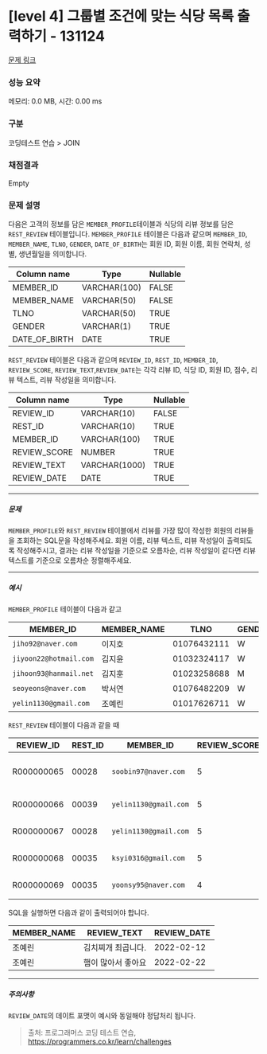 # [level 4] 그룹별 조건에 맞는 식당 목록 출력하기 - 131124 

[문제 링크](https://school.programmers.co.kr/learn/courses/30/lessons/131124) 

### 성능 요약

메모리: 0.0 MB, 시간: 0.00 ms

### 구분

코딩테스트 연습 > JOIN

### 채점결과

Empty

### 문제 설명

<p style="user-select: auto;">다음은 고객의 정보를 담은 <code style="user-select: auto;">MEMBER_PROFILE</code>테이블과 식당의 리뷰 정보를 담은  <code style="user-select: auto;">REST_REVIEW</code> 테이블입니다. <code style="user-select: auto;">MEMBER_PROFILE</code> 테이블은 다음과 같으며 <code style="user-select: auto;">MEMBER_ID</code>, <code style="user-select: auto;">MEMBER_NAME</code>, <code style="user-select: auto;">TLNO</code>, <code style="user-select: auto;">GENDER</code>, <code style="user-select: auto;">DATE_OF_BIRTH</code>는 회원 ID, 회원 이름, 회원 연락처, 성별, 생년월일을 의미합니다.</p>
<table class="table" style="user-select: auto;">
        <thead style="user-select: auto;"><tr style="user-select: auto;">
<th style="user-select: auto;">Column name</th>
<th style="user-select: auto;">Type</th>
<th style="user-select: auto;">Nullable</th>
</tr>
</thead>
        <tbody style="user-select: auto;"><tr style="user-select: auto;">
<td style="user-select: auto;">MEMBER_ID</td>
<td style="user-select: auto;">VARCHAR(100)</td>
<td style="user-select: auto;">FALSE</td>
</tr>
<tr style="user-select: auto;">
<td style="user-select: auto;">MEMBER_NAME</td>
<td style="user-select: auto;">VARCHAR(50)</td>
<td style="user-select: auto;">FALSE</td>
</tr>
<tr style="user-select: auto;">
<td style="user-select: auto;">TLNO</td>
<td style="user-select: auto;">VARCHAR(50)</td>
<td style="user-select: auto;">TRUE</td>
</tr>
<tr style="user-select: auto;">
<td style="user-select: auto;">GENDER</td>
<td style="user-select: auto;">VARCHAR(1)</td>
<td style="user-select: auto;">TRUE</td>
</tr>
<tr style="user-select: auto;">
<td style="user-select: auto;">DATE_OF_BIRTH</td>
<td style="user-select: auto;">DATE</td>
<td style="user-select: auto;">TRUE</td>
</tr>
</tbody>
      </table>
<p style="user-select: auto;"><code style="user-select: auto;">REST_REVIEW</code> 테이블은 다음과 같으며 <code style="user-select: auto;">REVIEW_ID</code>, <code style="user-select: auto;">REST_ID</code>, <code style="user-select: auto;">MEMBER_ID</code>, <code style="user-select: auto;">REVIEW_SCORE</code>, <code style="user-select: auto;">REVIEW_TEXT</code>,<code style="user-select: auto;">REVIEW_DATE</code>는 각각 리뷰 ID, 식당 ID, 회원 ID, 점수, 리뷰 텍스트, 리뷰 작성일을 의미합니다.</p>
<table class="table" style="user-select: auto;">
        <thead style="user-select: auto;"><tr style="user-select: auto;">
<th style="user-select: auto;">Column name</th>
<th style="user-select: auto;">Type</th>
<th style="user-select: auto;">Nullable</th>
</tr>
</thead>
        <tbody style="user-select: auto;"><tr style="user-select: auto;">
<td style="user-select: auto;">REVIEW_ID</td>
<td style="user-select: auto;">VARCHAR(10)</td>
<td style="user-select: auto;">FALSE</td>
</tr>
<tr style="user-select: auto;">
<td style="user-select: auto;">REST_ID</td>
<td style="user-select: auto;">VARCHAR(10)</td>
<td style="user-select: auto;">TRUE</td>
</tr>
<tr style="user-select: auto;">
<td style="user-select: auto;">MEMBER_ID</td>
<td style="user-select: auto;">VARCHAR(100)</td>
<td style="user-select: auto;">TRUE</td>
</tr>
<tr style="user-select: auto;">
<td style="user-select: auto;">REVIEW_SCORE</td>
<td style="user-select: auto;">NUMBER</td>
<td style="user-select: auto;">TRUE</td>
</tr>
<tr style="user-select: auto;">
<td style="user-select: auto;">REVIEW_TEXT</td>
<td style="user-select: auto;">VARCHAR(1000)</td>
<td style="user-select: auto;">TRUE</td>
</tr>
<tr style="user-select: auto;">
<td style="user-select: auto;">REVIEW_DATE</td>
<td style="user-select: auto;">DATE</td>
<td style="user-select: auto;">TRUE</td>
</tr>
</tbody>
      </table>
<hr style="user-select: auto;">

<h5 style="user-select: auto;">문제</h5>

<p style="user-select: auto;"><code style="user-select: auto;">MEMBER_PROFILE</code>와 <code style="user-select: auto;">REST_REVIEW</code> 테이블에서 리뷰를 가장 많이 작성한 회원의 리뷰들을 조회하는 SQL문을 작성해주세요. 회원 이름, 리뷰 텍스트, 리뷰 작성일이 출력되도록 작성해주시고, 결과는 리뷰 작성일을 기준으로 오름차순, 리뷰 작성일이 같다면 리뷰 텍스트를 기준으로 오름차순 정렬해주세요.</p>

<hr style="user-select: auto;">

<h5 style="user-select: auto;">예시</h5>

<p style="user-select: auto;"><code style="user-select: auto;">MEMBER_PROFILE</code> 테이블이 다음과 같고</p>
<table class="table" style="user-select: auto;">
        <thead style="user-select: auto;"><tr style="user-select: auto;">
<th style="user-select: auto;">MEMBER_ID</th>
<th style="user-select: auto;">MEMBER_NAME</th>
<th style="user-select: auto;">TLNO</th>
<th style="user-select: auto;">GENDER</th>
<th style="user-select: auto;">DATE_OF_BIRTH</th>
</tr>
</thead>
        <tbody style="user-select: auto;"><tr style="user-select: auto;">
<td style="user-select: auto;"><code style="user-select: auto;">jiho92@naver.com</code></td>
<td style="user-select: auto;">이지호</td>
<td style="user-select: auto;">01076432111</td>
<td style="user-select: auto;">W</td>
<td style="user-select: auto;">1992-02-12</td>
</tr>
<tr style="user-select: auto;">
<td style="user-select: auto;"><code style="user-select: auto;">jiyoon22@hotmail.com</code></td>
<td style="user-select: auto;">김지윤</td>
<td style="user-select: auto;">01032324117</td>
<td style="user-select: auto;">W</td>
<td style="user-select: auto;">1992-02-22</td>
</tr>
<tr style="user-select: auto;">
<td style="user-select: auto;"><code style="user-select: auto;">jihoon93@hanmail.net</code></td>
<td style="user-select: auto;">김지훈</td>
<td style="user-select: auto;">01023258688</td>
<td style="user-select: auto;">M</td>
<td style="user-select: auto;">1993-02-23</td>
</tr>
<tr style="user-select: auto;">
<td style="user-select: auto;"><code style="user-select: auto;">seoyeons@naver.com</code></td>
<td style="user-select: auto;">박서연</td>
<td style="user-select: auto;">01076482209</td>
<td style="user-select: auto;">W</td>
<td style="user-select: auto;">1993-03-16</td>
</tr>
<tr style="user-select: auto;">
<td style="user-select: auto;"><code style="user-select: auto;">yelin1130@gmail.com</code></td>
<td style="user-select: auto;">조예린</td>
<td style="user-select: auto;">01017626711</td>
<td style="user-select: auto;">W</td>
<td style="user-select: auto;">1990-11-30</td>
</tr>
</tbody>
      </table>
<p style="user-select: auto;"><code style="user-select: auto;">REST_REVIEW</code> 테이블이 다음과 같을 때</p>
<table class="table" style="user-select: auto;">
        <thead style="user-select: auto;"><tr style="user-select: auto;">
<th style="user-select: auto;">REVIEW_ID</th>
<th style="user-select: auto;">REST_ID</th>
<th style="user-select: auto;">MEMBER_ID</th>
<th style="user-select: auto;">REVIEW_SCORE</th>
<th style="user-select: auto;">REVIEW_TEXT</th>
<th style="user-select: auto;">REVIEW_DATE</th>
</tr>
</thead>
        <tbody style="user-select: auto;"><tr style="user-select: auto;">
<td style="user-select: auto;">R000000065</td>
<td style="user-select: auto;">00028</td>
<td style="user-select: auto;"><code style="user-select: auto;">soobin97@naver.com</code></td>
<td style="user-select: auto;">5</td>
<td style="user-select: auto;">부찌 국물에서 샤브샤브 맛이나고 깔끔</td>
<td style="user-select: auto;">2022-04-12</td>
</tr>
<tr style="user-select: auto;">
<td style="user-select: auto;">R000000066</td>
<td style="user-select: auto;">00039</td>
<td style="user-select: auto;"><code style="user-select: auto;">yelin1130@gmail.com</code></td>
<td style="user-select: auto;">5</td>
<td style="user-select: auto;">김치찌개 최곱니다.</td>
<td style="user-select: auto;">2022-02-12</td>
</tr>
<tr style="user-select: auto;">
<td style="user-select: auto;">R000000067</td>
<td style="user-select: auto;">00028</td>
<td style="user-select: auto;"><code style="user-select: auto;">yelin1130@gmail.com</code></td>
<td style="user-select: auto;">5</td>
<td style="user-select: auto;">햄이 많아서 좋아요</td>
<td style="user-select: auto;">2022-02-22</td>
</tr>
<tr style="user-select: auto;">
<td style="user-select: auto;">R000000068</td>
<td style="user-select: auto;">00035</td>
<td style="user-select: auto;"><code style="user-select: auto;">ksyi0316@gmail.com</code></td>
<td style="user-select: auto;">5</td>
<td style="user-select: auto;">숙성회가 끝내줍니다.</td>
<td style="user-select: auto;">2022-02-15</td>
</tr>
<tr style="user-select: auto;">
<td style="user-select: auto;">R000000069</td>
<td style="user-select: auto;">00035</td>
<td style="user-select: auto;"><code style="user-select: auto;">yoonsy95@naver.com</code></td>
<td style="user-select: auto;">4</td>
<td style="user-select: auto;">비린내가 전혀없어요.</td>
<td style="user-select: auto;">2022-04-16</td>
</tr>
</tbody>
      </table>
<p style="user-select: auto;">SQL을 실행하면 다음과 같이 출력되어야 합니다.</p>
<table class="table" style="user-select: auto;">
        <thead style="user-select: auto;"><tr style="user-select: auto;">
<th style="user-select: auto;">MEMBER_NAME</th>
<th style="user-select: auto;">REVIEW_TEXT</th>
<th style="user-select: auto;">REVIEW_DATE</th>
</tr>
</thead>
        <tbody style="user-select: auto;"><tr style="user-select: auto;">
<td style="user-select: auto;">조예린</td>
<td style="user-select: auto;">김치찌개 최곱니다.</td>
<td style="user-select: auto;">2022-02-12</td>
</tr>
<tr style="user-select: auto;">
<td style="user-select: auto;">조예린</td>
<td style="user-select: auto;">햄이 많아서 좋아요</td>
<td style="user-select: auto;">2022-02-22</td>
</tr>
</tbody>
      </table>
<hr style="user-select: auto;">

<h5 style="user-select: auto;">주의사항</h5>

<p style="user-select: auto;"><code style="user-select: auto;">REVIEW_DATE</code>의 데이트 포맷이 예시와 동일해야 정답처리 됩니다.</p>


> 출처: 프로그래머스 코딩 테스트 연습, https://programmers.co.kr/learn/challenges